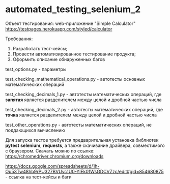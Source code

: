 # automated_testing_selenium_2

Объект тестирования: web-приложение "Simple Calculator" https://testpages.herokuapp.com/styled/calculator

Требования:
1. Разработать тест-кейсы;
2. Провести автоматизированное тестирование продукта;
3. Оформить описание обнаруженных багов

test_options.py - параметры

test_checking_mathematical_operations.py - автотесты основных математических операций

test_checking_decimals_1.py - автотесты математических операций, где **запятая** является разделителем между целой и дробной частью числа

test_checking_decimals_2.py - автотесты математических операций, где **точка** является разделителем между целой и дробной частью числа

test_other_operations.py - автотесты математических операций, не поддающихся вычислению

Для запуска тестов требуется предварительная установка библиотек **pytest** **selenium**, **requests**, а также скачивание драйвера, совместимого с браузером. Скачать можно по ссылке: https://chromedriver.chromium.org/downloads

https://docs.google.com/spreadsheets/d/1h-Ou53Tw48hb9rPU327BVUvc1U0-YIEk0fWsGDCVZzc/edit#gid=854680875 - ссылка на тест-кейсы и баги

